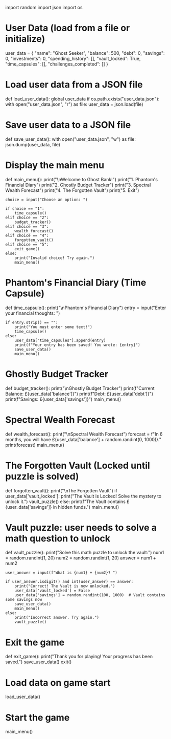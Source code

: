 import random
import json
import os

# User Data (load from a file or initialize)
user_data = {
    "name": "Ghost Seeker",
    "balance": 500,
    "debt": 0,
    "savings": 0,
    "investments": 0,
    "spending_history": [],
    "vault_locked": True,
    "time_capsules": [],
    "challenges_completed": []
}

# Load user data from a JSON file
def load_user_data():
    global user_data
    if os.path.exists("user_data.json"):
        with open("user_data.json", "r") as file:
            user_data = json.load(file)

# Save user data to a JSON file
def save_user_data():
    with open("user_data.json", "w") as file:
        json.dump(user_data, file)

# Display the main menu
def main_menu():
    print("\nWelcome to Ghost Bank!")
    print("1. Phantom's Financial Diary")
    print("2. Ghostly Budget Tracker")
    print("3. Spectral Wealth Forecast")
    print("4. The Forgotten Vault")
    print("5. Exit")

    choice = input("Choose an option: ")

    if choice == "1":
        time_capsule()
    elif choice == "2":
        budget_tracker()
    elif choice == "3":
        wealth_forecast()
    elif choice == "4":
        forgotten_vault()
    elif choice == "5":
        exit_game()
    else:
        print("Invalid choice! Try again.")
        main_menu()

# Phantom's Financial Diary (Time Capsule)
def time_capsule():
    print("\nPhantom's Financial Diary")
    entry = input("Enter your financial thoughts: ")
    
    if entry.strip() == "":
        print("You must enter some text!")
        time_capsule()
    else:
        user_data["time_capsules"].append(entry)
        print(f"Your entry has been saved! You wrote: {entry}")
        save_user_data()
        main_menu()

# Ghostly Budget Tracker
def budget_tracker():
    print("\nGhostly Budget Tracker")
    print(f"Current Balance: £{user_data['balance']}")
    print(f"Debt: £{user_data['debt']}")
    print(f"Savings: £{user_data['savings']}")
    main_menu()

# Spectral Wealth Forecast
def wealth_forecast():
    print("\nSpectral Wealth Forecast")
    forecast = f"In 6 months, you will have £{user_data['balance'] + random.randint(0, 1000)}."
    print(forecast)
    main_menu()

# The Forgotten Vault (Locked until puzzle is solved)
def forgotten_vault():
    print("\nThe Forgotten Vault")
    if user_data['vault_locked']:
        print("The Vault is Locked! Solve the mystery to unlock it.")
        vault_puzzle()
    else:
        print(f"The Vault contains £{user_data['savings']} in hidden funds.")
        main_menu()

# Vault puzzle: user needs to solve a math question to unlock
def vault_puzzle():
    print("Solve this math puzzle to unlock the vault:")
    num1 = random.randint(1, 20)
    num2 = random.randint(1, 20)
    answer = num1 + num2
    
    user_answer = input(f"What is {num1} + {num2}? ")

    if user_answer.isdigit() and int(user_answer) == answer:
        print("Correct! The Vault is now unlocked.")
        user_data['vault_locked'] = False
        user_data['savings'] = random.randint(100, 1000)  # Vault contains some savings now
        save_user_data()
        main_menu()
    else:
        print("Incorrect answer. Try again.")
        vault_puzzle()

# Exit the game
def exit_game():
    print("Thank you for playing! Your progress has been saved.")
    save_user_data()
    exit()

# Load data on game start
load_user_data()

# Start the game
main_menu()
